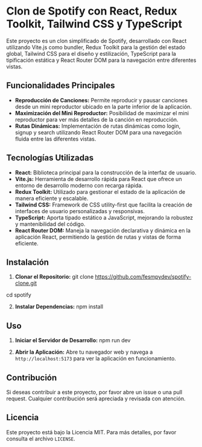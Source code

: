 # Clon de Spotify con React, Redux Toolkit, Tailwind CSS y TypeScript

Este proyecto es un clon simplificado de Spotify, desarrollado con React utilizando Vite.js como bundler, Redux Toolkit para la gestión del estado global, Tailwind CSS para el diseño y estilización, TypeScript para la tipificación estática y React Router DOM para la navegación entre diferentes vistas.

## Funcionalidades Principales

- **Reproducción de Canciones:** Permite reproducir y pausar canciones desde un mini reproductor ubicado en la parte inferior de la aplicación.
- **Maximización del Mini Reproductor:** Posibilidad de maximizar el mini reproductor para ver más detalles de la canción en reproducción.
- **Rutas Dinámicas:** Implementación de rutas dinámicas como login, signup y search utilizando React Router DOM para una navegación fluida entre las diferentes vistas.

## Tecnologías Utilizadas

- **React:** Biblioteca principal para la construcción de la interfaz de usuario.
- **Vite.js:** Herramienta de desarrollo rápida para React que ofrece un entorno de desarrollo moderno con recarga rápida.
- **Redux Toolkit:** Utilizado para gestionar el estado de la aplicación de manera eficiente y escalable.
- **Tailwind CSS:** Framework de CSS utility-first que facilita la creación de interfaces de usuario personalizadas y responsivas.
- **TypeScript:** Aporta tipado estático a JavaScript, mejorando la robustez y mantenibilidad del código.
- **React Router DOM:** Maneja la navegación declarativa y dinámica en la aplicación React, permitiendo la gestión de rutas y vistas de forma eficiente.

## Instalación

1. **Clonar el Repositorio:**
git clone https://github.com/fesmpydev/spotify-clone.git

cd spotify


2. **Instalar Dependencias:**
npm install

## Uso

1. **Iniciar el Servidor de Desarrollo:**
npm run dev


2. **Abrir la Aplicación:**
Abre tu navegador web y navega a `http://localhost:5173` para ver la aplicación en funcionamiento.

## Contribución

Si deseas contribuir a este proyecto, por favor abre un issue o una pull request. Cualquier contribución será apreciada y revisada con atención.

## Licencia

Este proyecto está bajo la Licencia MIT. Para más detalles, por favor consulta el archivo `LICENSE`.

